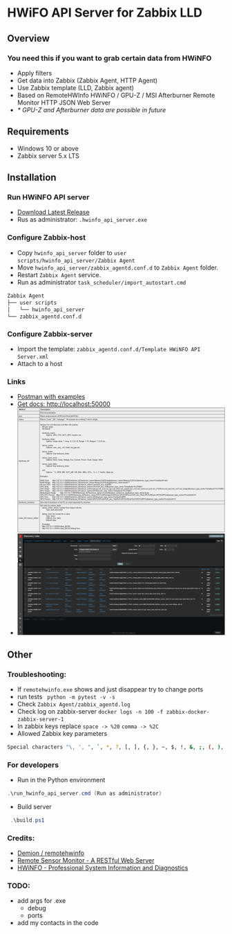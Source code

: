 # HWiFO API Server for Zabbix LLD

## Overview

### You need this if you want to grab certain data from HWiNFO

- Apply filters
- Get data into Zabbix (Zabbix Agent, HTTP Agent)
- Use Zabbix template (LLD, Zabbix agent)
- Based on RemoteHWInfo HWiNFO / GPU-Z / MSI Afterburner Remote Monitor HTTP JSON Web Server
- _* GPU-Z and Afterburner data are possible in future_

## Requirements

- Windows 10 or above
- Zabbix server 5.x LTS

## Installation

### Run HWiNFO API server

- [Download Latest Release](https://github.com/anklav24/remotehwinfo-zabbix-integration/releases/latest/download/hwinfo_api_server.zip)
- Rus as administrator: `.hwinfo_api_server.exe`

### Configure Zabbix-host

- Copy `hwinfo_api_server` folder to `user scripts/hwinfo_api_server/Zabbix Agent`
- Move `hwinfo_api_server/zabbix_agentd.conf.d` to `Zabbix Agent` folder.
- Restart `Zabbix Agent` service.
- Run as administrator `task_scheduler/import_autostart.cmd`

```
Zabbix Agent
├── user scripts
│   └── hwinfo_api_server
└── zabbix_agentd.conf.d
```

### Configure Zabbix-server

- Import the template: `zabbix_agentd.conf.d/Template HWiNFO API Server.xml`
- Attach to a host

### Links

- [Postman with examples](https://www.postman.com/martian-trinity-608894/workspace/postman-examples-public/request/14292201-2ee88739-c654-47c0-99f3-e738500304a8)
- [Get docs: http://localhost:50000](http://localhost:50000)
  ![](docs/docs.png)
- ![](docs/zabbix_discovery.png)

## Other

### Troubleshooting:

- If `remotehwinfo.exe` shows and just disappear try to change ports
- run tests ` python -m pytest -v -s`
- Check `Zabbix Agent/zabbix_agentd.log`
- Check log on zabbix-server `docker logs -n 100 -f zabbix-docker-zabbix-server-1`
- In zabbix keys replace `space -> %20` `comma -> %2C`
- Allowed Zabbix key parameters

```bash
Special characters "\, ', ", `, *, ?, [, ], {, }, ~, $, !, &, ;, (, ), <, >, |, #, @, 0x0a" are not allowed in the parameters.
```

### For developers

- Run in the Python environment

```powershell or cmd
.\run_hwinfo_api_server.cmd (Run as administrator)
```

- Build server

```powershell or cmd
 .\build.ps1
```

### Credits:

- [Demion / remotehwinfo](https://github.com/Demion/remotehwinfo)
- [Remote Sensor Monitor - A RESTful Web Server](https://www.hwinfo.com/forum/threads/introducing-remote-sensor-monitor-a-restful-web-server.1025/)
- [HWiNFO - Professional System Information and Diagnostics](https://www.hwinfo.com/)

### TODO:

- add args for .exe
    - debug
    - ports
- add my contacts in the code

